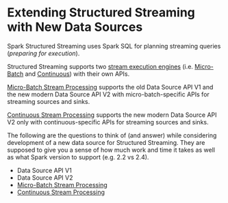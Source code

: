 # Extending Structured Streaming with New Data Sources

Spark Structured Streaming uses Spark SQL for planning streaming queries (_preparing for execution_).

Structured Streaming supports two [stream execution engines](StreamExecution.md) (i.e. [Micro-Batch](micro-batch-stream-processing.md) and [Continuous](continuous-stream-processing.md)) with their own APIs.

[Micro-Batch Stream Processing](micro-batch-stream-processing.md) supports the old Data Source API V1 and the new modern Data Source API V2 with micro-batch-specific APIs for streaming sources and sinks.

[Continuous Stream Processing](continuous-stream-processing.md) supports the new modern Data Source API V2 only with continuous-specific APIs for streaming sources and sinks.

The following are the questions to think of (and answer) while considering development of a new data source for Structured Streaming. They are supposed to give you a sense of how much work and time it takes as well as what Spark version to support (e.g. 2.2 vs 2.4).

* Data Source API V1
* Data Source API V2
* [Micro-Batch Stream Processing](micro-batch-stream-processing.md)
* [Continuous Stream Processing](continuous-stream-processing.md)
